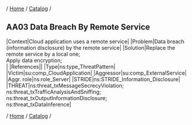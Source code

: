 / [Home](/acctp/) / [Catalog](/acctp/catalog/) /

## AA03 Data Breach By Remote Service

|Context|Cloud application uses a remote service|
|Problem|Data breach (information disclosure) by the remote service|
|Solution|Replace the remote service by a local one;<br /> Apply data encryption;<br />|
|References||
|Type|ns:type_ThreatPattern|
|Victim|su:comp_CloudApplication|
|Aggressor|su:comp_ExternalService|
|Aggr. role|ns:role_Server|
|STRIDE|ns:STRIDE_Information_Disclosure|
|THREAT|ns:threat_txMessageSecrecyViolation;<br /> ns:threat_txTrafficAnalysisAndSniffing;<br /> ns:threat_txOutputInformationDisclosure;<br /> ns:threat_txDataInference|

/ [Home](/acctp/) / [Catalog](/acctp/catalog/) /

